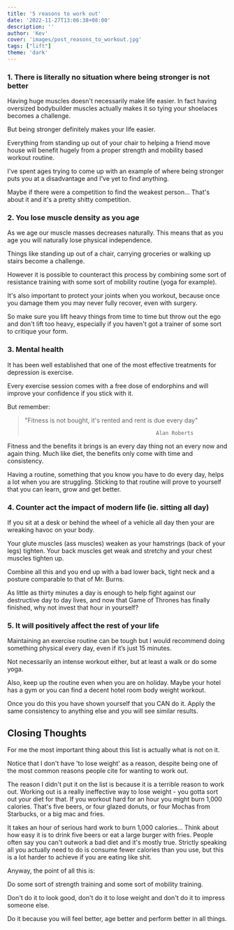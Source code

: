 ```yaml
---
title: '5 reasons to work out'
date: '2022-11-27T13:06:38+08:00'
description: ''
author: 'Kev'
cover: 'images/post_reasons_to_workout.jpg'
tags: ["lift"] 
theme: 'dark'
---
```

### 1. There is literally no situation where being stronger is not better

Having huge muscles doesn't necessarily make life easier. In fact having oversized bodybuilder muscles actually makes it so tying your shoelaces becomes a challenge. 

But being stronger definitely makes your life easier. 

Everything from standing up out of your chair to helping a friend move house will benefit hugely from a proper strength and mobility based workout routine.

I've spent ages trying to come up with an example of where being stronger puts you at a disadvantage and I've yet to find anything.

Maybe if there were a competition to find the weakest person... That's about it and it's a pretty shitty competition.

### 2. You lose muscle density as you age

As we age our muscle masses decreases naturally. This means that as you age you will naturally lose physical independence.

Things like standing up out of a chair, carrying groceries or walking up stairs become a challenge.

However it is possible to counteract this process by combining some sort of resistance training with some sort of mobility routine (yoga for example). 

It's also important to protect your joints when you workout, because once you damage them you may never fully recover, even with surgery. 

So make sure you lift heavy things from time to time but throw out the ego and don't lift too heavy, especially if you haven't got a trainer of some sort to critique your form.

### 3. Mental health

It has been well established that one of the most effective treatments for depression is exercise. 

Every exercise session comes with a free dose of endorphins and will improve your confidence if you stick with it.

But remember:

> "Fitness is not bought, it's rented and rent is due every day"
>                                               
>                                               Alan Roberts

Fitness and the benefits it brings is an every day thing not an every now and again thing. Much like diet, the benefits only come with time and consistency.

Having a routine, something that you know you have to do every day, helps a lot when you are struggling. Sticking to that routine will prove to yourself that you can learn, grow and get better.

### 4. Counter act the impact of modern life (ie. sitting all day)

If you sit at a desk or behind the wheel of a vehicle all day then your are wreaking havoc on your body.

Your glute muscles (ass muscles) weaken as your hamstrings (back of your legs) tighten. Your back muscles get weak and stretchy and your chest muscles tighten up.

Combine all this and you end up with a bad lower back, tight neck and a posture comparable to that of Mr. Burns.

As little as thirty minutes a day is enough to help fight against our destructive day to day lives, and now that Game of Thrones has finally finished, why not invest that hour in yourself?

### 5. It will positively  affect the rest of your life

Maintaining an exercise routine can be tough but I would recommend doing something physical every day, even if it’s just 15 minutes. 

Not necessarily an intense workout either, but at least a walk or do some yoga. 

Also, keep up the routine even when you are on holiday. Maybe your hotel has a gym or you can find a decent hotel room body weight workout.

Once you do this you have shown yourself that you CAN do it. Apply the same consistency to anything else and you will see similar results.

## Closing Thoughts

For me the most important thing about this list is actually what is not on it. 

Notice that I don't have 'to lose weight' as a reason, despite being one of the most common reasons people cite for wanting to work out. 

The reason I didn't put it on the list is because it is a terrible reason to work out. Working out is a really ineffective way to lose weight - you gotta sort out your diet for that. If you workout hard for an hour you might burn 1,000 calories. That's five beers, or four glazed donuts, or four Mochas from Starbucks, or a big mac and fries. 

It takes an hour of serious hard work to burn 1,000 calories... Think about how easy it is to drink five beers or eat a large burger with fries. People often say you can't outwork a bad diet and it's mostly true. Strictly speaking all you actually need to do is consume fewer calories than you use, but this is a lot harder to achieve if you are eating like shit.

Anyway, the point of all this is:

Do some sort of strength training and some sort of mobility training. 

Don't do it to look good, don't do it to lose weight and don't do it to impress someone else. 

Do it because you will feel better, age better and perform better in all things.